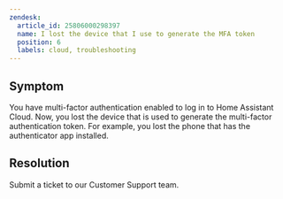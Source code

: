 ```yaml
---
zendesk:
  article_id: 25806000298397
  name: I lost the device that I use to generate the MFA token
  position: 6
  labels: cloud, troubleshooting
---
```



## Symptom

You have multi-factor authentication enabled to log in to Home Assistant Cloud. Now, you lost the device that is used to generate the multi-factor authentication token. For example, you lost the phone that has the authenticator app installed.

## Resolution

Submit a ticket to our Customer Support team.
